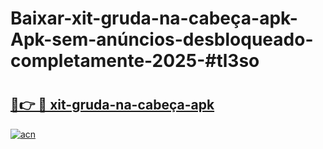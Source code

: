 # Baixar-xit-gruda-na-cabeça-apk-Apk-sem-anúncios-desbloqueado-completamente-2025-#tl3so

# <h2><a href="https://ainizakaria.my?title=xit-gruda-na-cabeça-apk&ref=24M">🔗👉 🔴 xit-gruda-na-cabeça-apk</a></h2>

[![acn](https://github.com/user-attachments/assets/0f9c940e-d8b0-45ae-aac7-cd30a18b3e1c)](https://ainizakaria.my?title=xit-gruda-na-cabeça-apk&ref=24M)

